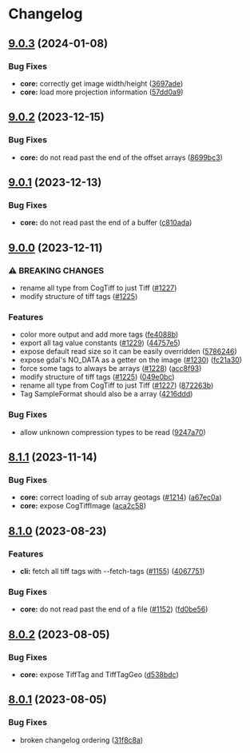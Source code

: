 # Changelog

## [9.0.3](https://github.com/blacha/cogeotiff/compare/core-v9.0.2...core-v9.0.3) (2024-01-08)


### Bug Fixes

* **core:** correctly get image width/height ([3697ade](https://github.com/blacha/cogeotiff/commit/3697aded0267f133bc273f9d80d2fa53485cf2f3))
* **core:** load more projection information ([57dd0a9](https://github.com/blacha/cogeotiff/commit/57dd0a9443231a1f2bb8be1be66e811467840d1a))

## [9.0.2](https://github.com/blacha/cogeotiff/compare/core-v9.0.1...core-v9.0.2) (2023-12-15)


### Bug Fixes

* **core:** do not read past the end of the offset arrays ([8699bc3](https://github.com/blacha/cogeotiff/commit/8699bc332360895cbc26f4a124d3de22eaea48f2))

## [9.0.1](https://github.com/blacha/cogeotiff/compare/core-v9.0.0...core-v9.0.1) (2023-12-13)


### Bug Fixes

* **core:** do not read past the end of a buffer ([c810ada](https://github.com/blacha/cogeotiff/commit/c810adacd9a508858a28d85f75afa620ec94b355))

## [9.0.0](https://github.com/blacha/cogeotiff/compare/core-v8.1.1...core-v9.0.0) (2023-12-11)


### ⚠ BREAKING CHANGES

* rename all type from CogTiff to just Tiff ([#1227](https://github.com/blacha/cogeotiff/issues/1227))
* modify structure of tiff tags ([#1225](https://github.com/blacha/cogeotiff/issues/1225))

### Features

* color more output and add more tags ([fe4088b](https://github.com/blacha/cogeotiff/commit/fe4088b3f1f88a1248d803c29a563872aab4205c))
* export all tag value constants ([#1229](https://github.com/blacha/cogeotiff/issues/1229)) ([44757e5](https://github.com/blacha/cogeotiff/commit/44757e5ba5c98e992bb9fd72eb9993c727648b74))
* expose default read size so it can be easily overridden ([5786246](https://github.com/blacha/cogeotiff/commit/57862469229503c95ee274b555fc75d828b58529))
* expose gdal's NO_DATA as a getter on the image ([#1230](https://github.com/blacha/cogeotiff/issues/1230)) ([fc21a30](https://github.com/blacha/cogeotiff/commit/fc21a30d6754f37923b92ee4fe26c557ff6d9378))
* force some tags to always be arrays ([#1228](https://github.com/blacha/cogeotiff/issues/1228)) ([acc8f93](https://github.com/blacha/cogeotiff/commit/acc8f93eac6f311bdb9d0a6e97e28e2457867c91))
* modify structure of tiff tags ([#1225](https://github.com/blacha/cogeotiff/issues/1225)) ([049e0bc](https://github.com/blacha/cogeotiff/commit/049e0bc3c4e15f8c095a3da4442ef144d372cf60))
* rename all type from CogTiff to just Tiff ([#1227](https://github.com/blacha/cogeotiff/issues/1227)) ([872263b](https://github.com/blacha/cogeotiff/commit/872263b11f1ab06853cb872de54a9d9dd745b647))
* Tag SampleFormat should also be a array ([4216ddd](https://github.com/blacha/cogeotiff/commit/4216dddc1601bf44a1e604ff78e515f90ccdbdfa))


### Bug Fixes

* allow unknown compression types to be read ([9247a70](https://github.com/blacha/cogeotiff/commit/9247a709d6f049785614fa41b79bbadf2061a07e))

## [8.1.1](https://github.com/blacha/cogeotiff/compare/core-v8.1.0...core-v8.1.1) (2023-11-14)


### Bug Fixes

* **core:** correct loading of sub array geotags ([#1214](https://github.com/blacha/cogeotiff/issues/1214)) ([a67ec0a](https://github.com/blacha/cogeotiff/commit/a67ec0a0ca77313fdfb298ea72c532f496562d68))
* **core:** expose CogTiffImage ([aca2c58](https://github.com/blacha/cogeotiff/commit/aca2c58f2c6ad0ccf95310eedd7402d50b9e77bd))

## [8.1.0](https://github.com/blacha/cogeotiff/compare/core-v8.0.2...core-v8.1.0) (2023-08-23)


### Features

* **cli:** fetch all tiff tags with --fetch-tags ([#1155](https://github.com/blacha/cogeotiff/issues/1155)) ([4067751](https://github.com/blacha/cogeotiff/commit/406775184eed18ab10ae2816ecbedea9706b20f5))


### Bug Fixes

* **core:** do not read past the end of a file ([#1152](https://github.com/blacha/cogeotiff/issues/1152)) ([fd0be56](https://github.com/blacha/cogeotiff/commit/fd0be56eee6944239502cd8ffd7a6fe89e76b984))

## [8.0.2](https://github.com/blacha/cogeotiff/compare/core-v8.0.1...core-v8.0.2) (2023-08-05)


### Bug Fixes

* **core:** expose TiffTag and TiffTagGeo ([d538bdc](https://github.com/blacha/cogeotiff/commit/d538bdc833bf76ba8d730a1062156916715585b4))

## [8.0.1](https://github.com/blacha/cogeotiff/compare/core-v8.0.0...core-v8.0.1) (2023-08-05)


### Bug Fixes

* broken changelog ordering ([31f8c8a](https://github.com/blacha/cogeotiff/commit/31f8c8ac5e2770427ed2dc0f5c7c34330c6cb0eb))
